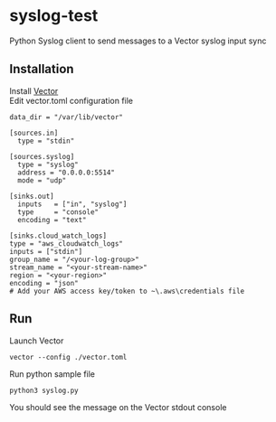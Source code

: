 # syslog-test
Python Syslog client to send messages to a Vector syslog input sync<br/>

## Installation
Install [Vector](https://vector.dev/guides/getting-started)<br/>
Edit vector.toml configuration file<br/>
```
data_dir = "/var/lib/vector"

[sources.in]
  type = "stdin"

[sources.syslog]
  type = "syslog"
  address = "0.0.0.0:5514"
  mode = "udp"

[sinks.out]
  inputs   = ["in", "syslog"]
  type     = "console"
  encoding = "text"
  
[sinks.cloud_watch_logs]
type = "aws_cloudwatch_logs"
inputs = ["stdin"]
group_name = "/<your-log-group>"
stream_name = "<your-stream-name>"
region = "<your-region>"
encoding = "json"  
# Add your AWS access key/token to ~\.aws\credentials file
```
## Run
Launch Vector<br/>
```
vector --config ./vector.toml
```

Run python sample file<br/>
```
python3 syslog.py
```

You should see the message on the Vector stdout console

